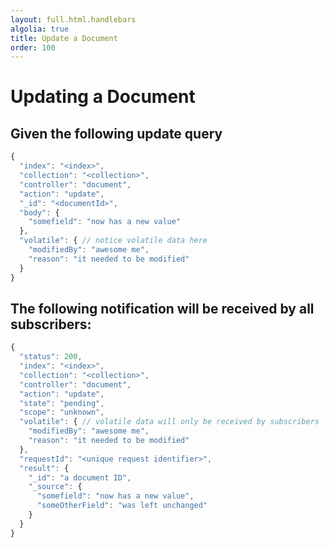 ```yaml
---
layout: full.html.handlebars
algolia: true
title: Update a Document
order: 100
---
```


# Updating a Document

## Given the following update query

```javascript
{
  "index": "<index>",
  "collection": "<collection>",
  "controller": "document",
  "action": "update",
  "_id": "<documentId>",
  "body": {
    "somefield": "now has a new value"
  },
  "volatile": { // notice volatile data here
    "modifiedBy": "awesome me",
    "reason": "it needed to be modified"
  }
}
```

## The following notification will be received by all subscribers:

```javascript
{
  "status": 200,
  "index": "<index>",
  "collection": "<collection>",
  "controller": "document",
  "action": "update",
  "state": "pending",
  "scope": "unknown",
  "volatile": { // volatile data will only be received by subscribers
    "modifiedBy": "awesome me",
    "reason": "it needed to be modified"
  },
  "requestId": "<unique request identifier>",
  "result": {
    "_id": "a document ID",
    "_source": {
      "somefield": "now has a new value",
      "someOtherField": "was left unchanged"
    }
  }
}
```
